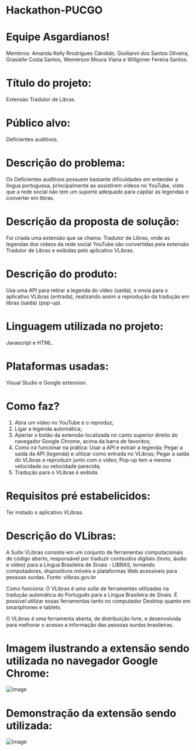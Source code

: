# Hackathon-PUCGO 

# Equipe Asgardianos!
Membros: Amanda Kelly Rrodrigues Cândido, Giuilianni dos Santos Oliveira, Grasielle Costa Santos, Wemerson Moura Viana e Willgnner Fereira Santos.

# Título do projeto:
Extensão Tradutor de Libras.

# Público alvo:
Deficientes auditivos.

# Descrição do problema:
Os Deficientes auditivos possuem bastante dificuldades em entender a língua portuguesa, principalmente ao assistirem vídeos no YouTube, visto que a rede social não tem um suporte adequado para capitar as legendas e converter em libras.

# Descrição da proposta de solução:
Foi criada uma extensão que se chama: Tradutor de Libras, onde as legendas dos vídeos da rede social YouTube são convertidas pela extensão Tradutor de Libras e exibidas pelo aplicativo VLibras.

# Descrição do produto:
Usa uma API para retirar a legenda do vídeo (saída), e envia para o aplicativo VLibras (entrada), realizando assim a reprodução da tradução em libras (saída) (pop-up).

# Linguagem utilizada no projeto:
Javascript e HTML.

# Plataformas usadas:
Visual Studio e Google extension.

# Como faz?
1. Abra um vídeo no YouTube e o reproduz;
2. Ligar a legenda automática;
3. Apertar o botão da extensão localizada no canto superior direito do navegador Google Chrome, acima da barra de favoritos;
4. Como irá funcionar na prática:
Usar a API e extrair a legenda;
Pegar a saída da API (legenda) e utilizar como entrada no VLibras;
Pegar a saída do VLibras e reproduzir junto com o vídeo;
Pop-up tem a mesma velocidade ou velocidade parecida;
5. Tradução para o VLibras é exibida.

# Requisitos pré estabelicidos:
Ter instado o aplicativo VLibras.

# Descrição do VLibras:
A Suíte VLibras consiste em um conjunto de ferramentas computacionais de código aberto, responsável por traduzir conteúdos digitais (texto, áudio e vídeo) para a Língua Brasileira de Sinais - LIBRAS, tornando computadores, dispositivos móveis e plataformas Web acessíveis para pessoas surdas.
Fonte: vlibras.gov.br

Como funciona: O VLibras é uma suíte de ferramentas utilizadas na tradução automática do Português para a Língua Brasileira de Sinais. É possível utilizar essas ferramentas tanto no computador Desktop quanto em smartphones e tablets.

O VLibras é uma ferramenta aberta, de distribuição livre, e desenvolvida para melhorar o acesso a informação das pessoas surdas brasileiras.

# Imagem ilustrando a extensão sendo utilizada no navegador Google Chrome:

![image](https://user-images.githubusercontent.com/73254098/96866012-13a5e100-1441-11eb-96c1-40e5912bc0c3.png)

# Demonstração da extensão sendo utilizada:

![image](https://user-images.githubusercontent.com/73254098/96866833-44d2e100-1442-11eb-88f0-4de6e283ab6a.png)




























